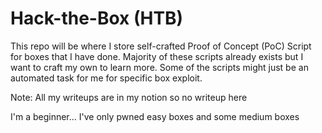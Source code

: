 # Hack-the-Box (HTB)

This repo will be where I store self-crafted Proof of Concept (PoC) Script for boxes that I have done. Majority of these scripts already exists but I want to craft my own to learn more. Some of the scripts might just be an automated task for me for specific box exploit.


Note: All my writeups are in my notion so no writeup here 

I'm a beginner... I've only pwned easy boxes and some medium boxes
